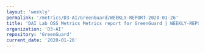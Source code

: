 ```yaml
---
layout: 'weekly'
permalink: '/metrics/D3-AI/GreenGuard/WEEKLY-REPORT-2020-01-26'
title: 'DAI Lab OSS Metrics Metrics report for GreenGuard | WEEKLY-REPORT-2020-01-26'
organization: 'D3-AI'
repository: 'GreenGuard'
current_date: '2020-01-26'
---
```

